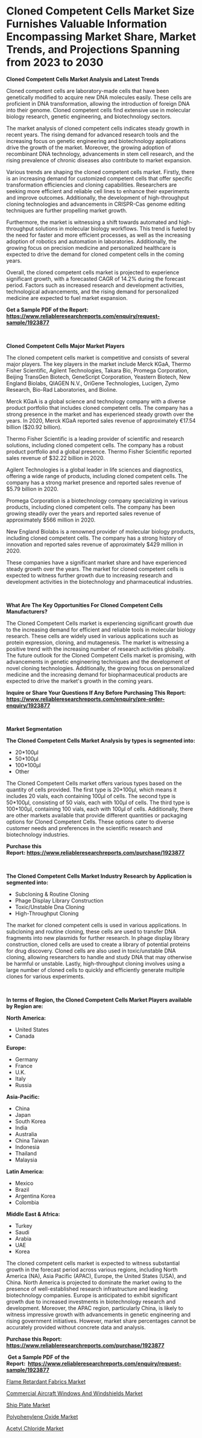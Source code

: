 <p><h1>Cloned Competent Cells Market Size Furnishes Valuable Information Encompassing Market Share, Market Trends, and Projections Spanning from 2023 to 2030</h1></p><p><strong>Cloned Competent Cells Market Analysis and Latest Trends</strong></p>
<p><p>Cloned competent cells are laboratory-made cells that have been genetically modified to acquire new DNA molecules easily. These cells are proficient in DNA transformation, allowing the introduction of foreign DNA into their genome. Cloned competent cells find extensive use in molecular biology research, genetic engineering, and biotechnology sectors.</p><p>The market analysis of cloned competent cells indicates steady growth in recent years. The rising demand for advanced research tools and the increasing focus on genetic engineering and biotechnology applications drive the growth of the market. Moreover, the growing adoption of recombinant DNA technology, advancements in stem cell research, and the rising prevalence of chronic diseases also contribute to market expansion.</p><p>Various trends are shaping the cloned competent cells market. Firstly, there is an increasing demand for customized competent cells that offer specific transformation efficiencies and cloning capabilities. Researchers are seeking more efficient and reliable cell lines to enhance their experiments and improve outcomes. Additionally, the development of high-throughput cloning technologies and advancements in CRISPR-Cas genome editing techniques are further propelling market growth.</p><p>Furthermore, the market is witnessing a shift towards automated and high-throughput solutions in molecular biology workflows. This trend is fueled by the need for faster and more efficient processes, as well as the increasing adoption of robotics and automation in laboratories. Additionally, the growing focus on precision medicine and personalized healthcare is expected to drive the demand for cloned competent cells in the coming years.</p><p>Overall, the cloned competent cells market is projected to experience significant growth, with a forecasted CAGR of 14.2% during the forecast period. Factors such as increased research and development activities, technological advancements, and the rising demand for personalized medicine are expected to fuel market expansion.</p></p>
<p><strong>Get a Sample PDF of the Report:&nbsp; <a href="https://www.reliableresearchreports.com/enquiry/request-sample/1923877">https://www.reliableresearchreports.com/enquiry/request-sample/1923877</a></strong></p>
<p>&nbsp;</p>
<p><strong>Cloned Competent Cells Major Market Players</strong></p>
<p><p>The cloned competent cells market is competitive and consists of several major players. The key players in the market include Merck KGaA, Thermo Fisher Scientific, Agilent Technologies, Takara Bio, Promega Corporation, Beijing TransGen Biotech, GeneScript Corporation, Yeastern Biotech, New England Biolabs, QIAGEN N.V., OriGene Technologies, Lucigen, Zymo Research, Bio-Rad Laboratories, and Bioline.</p><p>Merck KGaA is a global science and technology company with a diverse product portfolio that includes cloned competent cells. The company has a strong presence in the market and has experienced steady growth over the years. In 2020, Merck KGaA reported sales revenue of approximately €17.54 billion ($20.92 billion).</p><p>Thermo Fisher Scientific is a leading provider of scientific and research solutions, including cloned competent cells. The company has a robust product portfolio and a global presence. Thermo Fisher Scientific reported sales revenue of $32.22 billion in 2020.</p><p>Agilent Technologies is a global leader in life sciences and diagnostics, offering a wide range of products, including cloned competent cells. The company has a strong market presence and reported sales revenue of $5.79 billion in 2020.</p><p>Promega Corporation is a biotechnology company specializing in various products, including cloned competent cells. The company has been growing steadily over the years and reported sales revenue of approximately $566 million in 2020.</p><p>New England Biolabs is a renowned provider of molecular biology products, including cloned competent cells. The company has a strong history of innovation and reported sales revenue of approximately $429 million in 2020.</p><p>These companies have a significant market share and have experienced steady growth over the years. The market for cloned competent cells is expected to witness further growth due to increasing research and development activities in the biotechnology and pharmaceutical industries.</p></p>
<p>&nbsp;</p>
<p><strong>What Are The Key Opportunities For Cloned Competent Cells Manufacturers?</strong></p>
<p><p>The Cloned Competent Cells market is experiencing significant growth due to the increasing demand for efficient and reliable tools in molecular biology research. These cells are widely used in various applications such as protein expression, cloning, and mutagenesis. The market is witnessing a positive trend with the increasing number of research activities globally. The future outlook for the Cloned Competent Cells market is promising, with advancements in genetic engineering techniques and the development of novel cloning technologies. Additionally, the growing focus on personalized medicine and the increasing demand for biopharmaceutical products are expected to drive the market's growth in the coming years.</p></p>
<p><strong>Inquire or Share Your Questions If Any Before Purchasing This Report: <a href="https://www.reliableresearchreports.com/enquiry/pre-order-enquiry/1923877">https://www.reliableresearchreports.com/enquiry/pre-order-enquiry/1923877</a></strong></p>
<p>&nbsp;</p>
<p><strong>Market Segmentation</strong></p>
<p><strong>The Cloned Competent Cells Market Analysis by types is segmented into:</strong></p>
<p><ul><li>20*100μl</li><li>50*100μl</li><li>100*100μl</li><li>Other</li></ul></p>
<p><p>The Cloned Competent Cells market offers various types based on the quantity of cells provided. The first type is 20*100μl, which means it includes 20 vials, each containing 100μl of cells. The second type is 50*100μl, consisting of 50 vials, each with 100μl of cells. The third type is 100*100μl, containing 100 vials, each with 100μl of cells. Additionally, there are other markets available that provide different quantities or packaging options for Cloned Competent Cells. These options cater to diverse customer needs and preferences in the scientific research and biotechnology industries.</p></p>
<p><strong>Purchase this Report:&nbsp;<a href="https://www.reliableresearchreports.com/purchase/1923877">https://www.reliableresearchreports.com/purchase/1923877</a></strong></p>
<p>&nbsp;</p>
<p><strong>The Cloned Competent Cells Market Industry Research by Application is segmented into:</strong></p>
<p><ul><li>Subcloning & Routine Cloning</li><li>Phage Display Library Construction</li><li>Toxic/Unstable Dna Cloning</li><li>High-Throughput Cloning</li></ul></p>
<p><p>The market for cloned competent cells is used in various applications. In subcloning and routine cloning, these cells are used to transfer DNA fragments into new plasmids for further research. In phage display library construction, cloned cells are used to create a library of potential proteins for drug discovery. Cloned cells are also used in toxic/unstable DNA cloning, allowing researchers to handle and study DNA that may otherwise be harmful or unstable. Lastly, high-throughput cloning involves using a large number of cloned cells to quickly and efficiently generate multiple clones for various experiments.</p></p>
<p>&nbsp;</p>
<p><strong>In terms of Region, the Cloned Competent Cells Market Players available by Region are:</strong></p>
<p>
    <p> <strong> North America: </strong>
        <ul>
            <li>United States</li>
            <li>Canada</li>
        </ul>
        </p> 
    <p> <strong> Europe: </strong>
        <ul>
            <li>Germany</li>
            <li>France</li>
            <li>U.K.</li>
            <li>Italy</li>
            <li>Russia</li>
        </ul>
        </p> 
    <p> <strong> Asia-Pacific: </strong>
        <ul>
            <li>China</li>
            <li>Japan</li>
            <li>South Korea</li>
            <li>India</li>
            <li>Australia</li>
            <li>China Taiwan</li>
            <li>Indonesia</li>
            <li>Thailand</li>
            <li>Malaysia</li>
        </ul>
        </p> 
    <p> <strong> Latin America: </strong>
        <ul>
            <li>Mexico</li>
            <li>Brazil</li>
            <li>Argentina Korea</li>
            <li>Colombia</li>
        </ul>
        </p> 
    <p> <strong> Middle East & Africa: </strong>
        <ul>
            <li>Turkey</li>
            <li>Saudi</li>
            <li>Arabia</li>
            <li>UAE</li>
            <li>Korea</li>
        </ul>
    </p>
    </p>
<p><p>The cloned competent cells market is expected to witness substantial growth in the forecast period across various regions, including North America (NA), Asia Pacific (APAC), Europe, the United States (USA), and China. North America is projected to dominate the market owing to the presence of well-established research infrastructure and leading biotechnology companies. Europe is anticipated to exhibit significant growth due to increased investments in biotechnology research and development. Moreover, the APAC region, particularly China, is likely to witness impressive growth with advancements in genetic engineering and rising government initiatives. However, market share percentages cannot be accurately provided without concrete data and analysis.</p></p>
<p><strong>Purchase this Report: <a href="https://www.reliableresearchreports.com/purchase/1923877">https://www.reliableresearchreports.com/purchase/1923877</a></strong></p>
<p>&nbsp;<strong>Get a Sample PDF of the Report:&nbsp;&nbsp;<a href="https://www.reliableresearchreports.com/enquiry/request-sample/1923877">https://www.reliableresearchreports.com/enquiry/request-sample/1923877</a></strong></p>
<p><strong></strong></p>
<p><p><a href="https://medium.com/@laurenbrown1918/flame-retardant-fabrics-nbsp-market-focuses-on-market-share-size-and-projected-forecast-till-2030-9e6d7da7c12a">Flame Retardant Fabrics Market</a></p><p><a href="https://github.com/RichRobinson5/Market-Research-Report-List-2/blob/main/commercial-aircraft-windows-and-windshields-market.md">Commercial Aircraft Windows And Windshields Market</a></p><p><a href="https://medium.com/@christinascott1938/ship-plate-market-size-cagr-trends-2024-2030-5a850c4db9c4">Ship Plate Market</a></p><p><a href="https://medium.com/@joycelucas56/polyphenylene-oxide-market-the-key-to-successful-business-strategy-forecast-till-2030-dc508d8a21d9">Polyphenylene Oxide Market</a></p><p><a href="https://medium.com/@emilywest91/acetyl-chloride-nbsp-market-focuses-on-market-share-size-and-projected-forecast-till-2030-ccc81e30cf02">Acetyl Chloride Market</a></p></p>